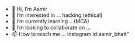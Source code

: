 - 👋 Hi, I’m Aamir 
- 👀 I’m interested in ... hacking (ethical) 
- 🌱 I’m currently learning ...(MCA)
- 💞️ I’m looking to collaborate on ...
- 📫 How to reach me ... instagram id:aamir_bhatt"

<!---
Aamir3331/Aamir3331 is a ✨ special ✨ repository because its `README.md` (this file) appears on your GitHub profile.
You can click the Preview link to take a look at your changes.
--->
